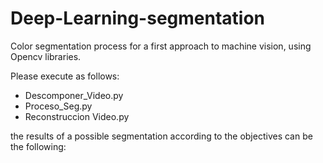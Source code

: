 # Deep-Learning-segmentation
Color segmentation process for a first approach to machine vision, using Opencv libraries. 

Please execute as follows: 
  - Descomponer_Video.py
  - Proceso_Seg.py
  - Reconstruccion Video.py
    
the results of a possible segmentation according to the objectives can be the following: 
